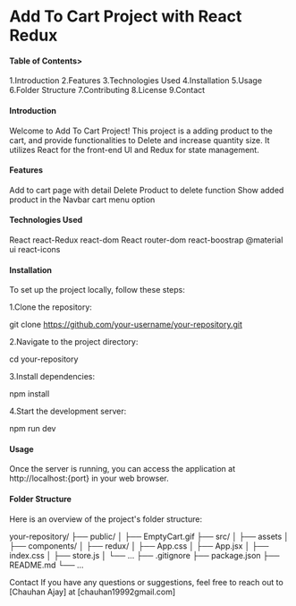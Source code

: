 # Add To Cart Project with React Redux

<h4>Table of Contents></h4>

1.Introduction
2.Features
3.Technologies Used
4.Installation
5.Usage
6.Folder Structure
7.Contributing
8.License
9.Contact

<h4>Introduction</h4>

<p>Welcome to Add To Cart Project! This project is a adding product to the cart, and provide functionalities to Delete and increase quantity size. It utilizes React for the front-end UI and Redux for state management.</p>

<h4>Features</h4>

Add to cart page with detail
Delete Product to delete function
Show added product in the Navbar cart menu option

<h4>Technologies Used</h4>

React
react-Redux
react-dom
React router-dom
react-boostrap
@material ui
react-icons
<h4>Installation</h4>
To set up the project locally, follow these steps:

1.Clone the repository:

git clone https://github.com/your-username/your-repository.git

2.Navigate to the project directory:

cd your-repository

3.Install dependencies:

npm install

4.Start the development server:

npm run dev

<h4>Usage</h4
>
Once the server is running, you can access the application at http://localhost:{port} in your web browser.

<h4>Folder Structure</h4>

Here is an overview of the project's folder structure:

your-repository/
├── public/
│   ├── EmptyCart.gif
├── src/
│   ├── assets
│   ├── components/
│   ├── redux/
│   ├── App.css
│   ├── App.jsx
│   ├── index.css
│   ├── store.js
│   └── ...
├── .gitignore
├── package.json
├── README.md
└── ...


Contact
If you have any questions or suggestions, feel free to reach out to [Chauhan Ajay] at [chauhan19992gmail.com]



